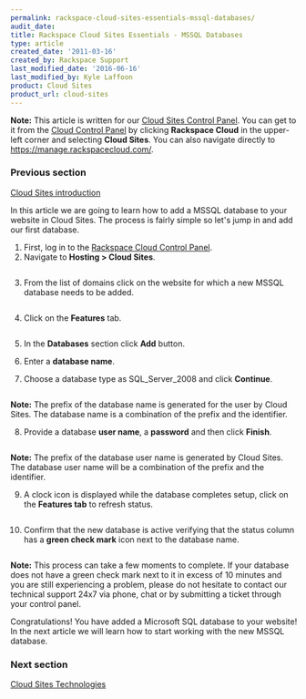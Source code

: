```yaml
---
permalink: rackspace-cloud-sites-essentials-mssql-databases/
audit_date:
title: Rackspace Cloud Sites Essentials - MSSQL Databases
type: article
created_date: '2011-03-16'
created_by: Rackspace Support
last_modified_date: '2016-06-16'
last_modified_by: Kyle Laffoon
product: Cloud Sites
product_url: cloud-sites
---
```


**Note:** This article is written for our [Cloud Sites Control Panel](https://manage.rackspacecloud.com/). You can get to it from the [Cloud Control Panel](https://mycloud.rackspace.com) by clicking **Rackspace Cloud** in the upper-left corner and selecting **Cloud Sites**. You can also navigate directly to <https://manage.rackspacecloud.com/>.

### Previous section

[Cloud Sites introduction](/how-to/cloud-sites)

In this article we are going to learn how to add a MSSQL database to
your website in Cloud Sites. The process is fairly simple so let's
jump in and add our first database.

1.  First, log in to the [Rackspace Cloud Control Panel](http://manage.rackspacecloud.com).
2.  Navigate to **Hosting > Cloud Sites**.

  <img src="{% asset_path cloud-sites/rackspace-cloud-sites-essentials-mssql-databases/capture_1.png %}" alt="" />

3.  From the list of domains click on the website for which a new MSSQL database needs to be added.

  <img src="{% asset_path cloud-sites/rackspace-cloud-sites-essentials-mssql-databases/capture_2.png %}" alt="" />

4.  Click on the **Features** tab.

    <img src="{% asset_path cloud-sites/rackspace-cloud-sites-essentials-mssql-databases/featurestab.png %}" alt="" />

5.  In the **Databases** section click **Add** button.
6.  Enter a **database name**.
7.  Choose a database type as SQL_Server_2008 and click **Continue**.

  <img src="{% asset_path cloud-sites/rackspace-cloud-sites-essentials-mssql-databases/capture_3.png %}" alt="" />

  **Note:** The prefix of the database name is generated for the user by
Cloud Sites. The database name is a combination of the prefix and the
identifier.

8.  Provide a database **user name**, a **password** and then
    click **Finish**.

    <img src="{% asset_path cloud-sites/rackspace-cloud-sites-essentials-mssql-databases/databaseuser.png %}" alt="" />

  **Note:** The prefix of the database user name is generated by Cloud
Sites. The database user name will be a combination of the prefix and
the identifier.

9.  A clock icon is displayed while the database completes setup, click
    on the **Features tab** to refresh status.

    <img src="{% asset_path cloud-sites/rackspace-cloud-sites-essentials-mssql-databases/pendingdatabase.png %}" alt="" />

10.  Confirm that the new database is active verifying that the status column has a **green check mark** icon next to the database name.

  <img src="{% asset_path cloud-sites/rackspace-cloud-sites-essentials-mssql-databases/capture_5.png %}" alt="" />

  **Note:** This process can take a few moments to complete. If your
database does not have a green check mark next to it in excess of 10
minutes and you are still experiencing a problem, please do not hesitate
to contact our technical support 24x7 via phone, chat or by submitting a
ticket through your control panel.

Congratulations! You have added a Microsoft SQL database to your
website! In the next article we will learn how to start working with the
new MSSQL database.

### Next section

[Cloud Sites Technologies](/how-to/rackspace-cloud-sites-essentials-cloud-sites-technologies)

